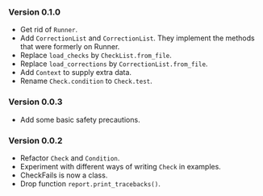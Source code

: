 ### Version 0.1.0 ###

- Get rid of `Runner`.
- Add `CorrectionList` and `CorrectionList`. They implement the methods that were formerly on Runner.
- Replace `load_checks` by `CheckList.from_file`.
- Replace `load_corrections` by `CorrectionList.from_file`.
- Add `Context` to supply extra data.
- Rename `Check.condition` to `Check.test`.

### Version 0.0.3 ###

- Add some basic safety precautions.

### Version 0.0.2 ###

- Refactor `Check` and `Condition`.
- Experiment with different ways of writing `Check` in examples.
- CheckFails is now a class.
- Drop function `report.print_tracebacks()`.
